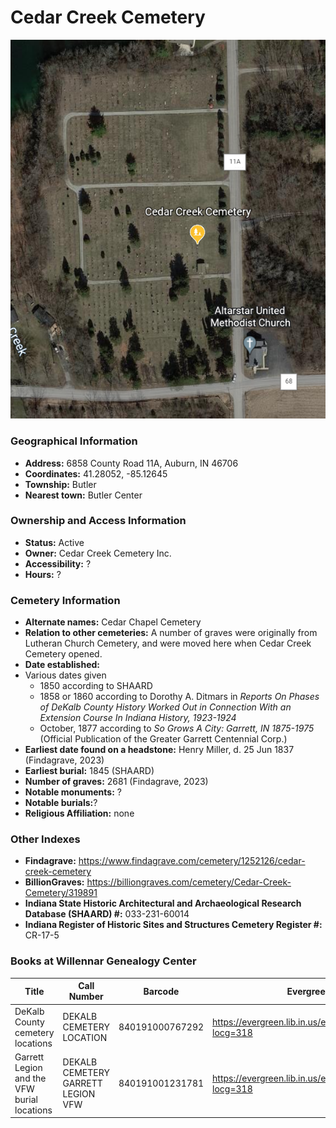 # Cedar Creek Cemetery

![Cedar Creek Cemetery on Google Earth](https://github.com/FyoAtEPL/DeKalbCemeteries/blob/main/images/mapImages/CedarCreekEarth.png "Cedar Creek Cemetery on Google Earth")

### Geographical Information
- **Address:** 6858 County Road 11A, Auburn, IN 46706
- **Coordinates:** 41.28052, -85.12645
- **Township:** Butler
- **Nearest town:** Butler Center

### Ownership and Access Information
- **Status:** Active
- **Owner:** Cedar Creek Cemetery Inc.
- **Accessibility:** ?
- **Hours:** ?

### Cemetery Information
- **Alternate names:** Cedar Chapel Cemetery
- **Relation to other cemeteries:** A number of graves were originally from Lutheran Church Cemetery, and were moved here when Cedar Creek Cemetery opened.
- **Date established:** 
- Various dates given
  - 1850 according to SHAARD
  - 1858 or 1860 according to Dorothy A. Ditmars in *Reports On Phases of DeKalb County History Worked Out in Connection With an Extension Course In Indiana History, 1923-1924*
  - October, 1877 according to *So Grows A City: Garrett, IN 1875-1975* (Official Publication of the Greater Garrett Centennial Corp.)
- **Earliest date found on a headstone:** Henry Miller, d. 25 Jun 1837 (Findagrave, 2023)
- **Earliest burial:** 1845 (SHAARD)
- **Number of graves:** 2681 (Findagrave, 2023)
- **Notable monuments:** ?
- **Notable burials:**?
- **Religious Affiliation:** none

### Other Indexes
- **Findagrave:** https://www.findagrave.com/cemetery/1252126/cedar-creek-cemetery
- **BillionGraves:** https://billiongraves.com/cemetery/Cedar-Creek-Cemetery/319891
- **Indiana State Historic Architectural and Archaeological Research Database (SHAARD) #:** 033-231-60014
- **Indiana Register of Historic Sites and Structures Cemetery Register #:** CR-17-5


### Books at Willennar Genealogy Center
| Title | Call Number | Barcode | Evergreen Record |
| ------------ | ------------ | ------------ | ------------ |
| DeKalb County cemetery locations | DEKALB CEMETERY LOCATION | 840191000767292 | https://evergreen.lib.in.us/eg/opac/record/20670319?locg=318 |
| Garrett Legion and the VFW burial locations | DEKALB CEMETERY GARRETT LEGION VFW | 840191001231781 | https://evergreen.lib.in.us/eg/opac/record/20670193?locg=318 |
